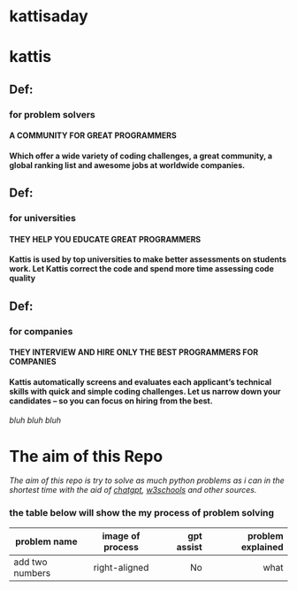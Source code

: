 # kattisaday

# kattis

## Def:
### for problem solvers
#### A COMMUNITY FOR GREAT PROGRAMMERS
#### Which offer a wide variety of coding challenges, a great community, a global ranking list and awesome jobs at worldwide companies.


## Def:
### for universities
#### THEY HELP YOU EDUCATE GREAT PROGRAMMERS
#### Kattis is used by top universities to make better assessments on students work. Let Kattis correct the code and spend more time assessing code quality


## Def:
### for companies
#### THEY INTERVIEW AND HIRE ONLY THE BEST PROGRAMMERS FOR COMPANIES
#### Kattis automatically screens and evaluates each applicant’s technical skills with quick and simple coding challenges. Let us narrow down your candidates – so you can focus on hiring from the best.

_bluh bluh bluh_

# The aim of this Repo
_The aim of this repo is try to solve as much python problems as i can in the shortest time with the aid of [chatgpt](https://chat.openai.com/chat), [w3schools](https://www.w3schools.com/) and other
sources._

### the  table below will show the my process of problem solving
| problem name        | image of process          | gpt assist |  problem explained | 
| -------------       |:-------------:            | -----:   |      -------------:| 
| add two numbers     | right-aligned             | No       |   what             |
